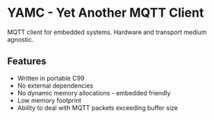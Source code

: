 # YAMC - Yet Another MQTT Client

MQTT client for embedded systems. Hardware and transport medium agnostic.

## Features

* Written in portable C99
* No external dependencies
* No dynamic memory allocations - embedded friendly 
* Low memory footprint
* Ability to deal with MQTT packets exceeding buffer size
